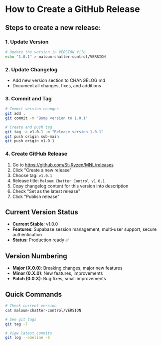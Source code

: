 # How to Create a GitHub Release

## Steps to create a new release:

### 1. Update Version
```bash
# Update the version in VERSION file
echo "1.0.1" > maloum-chatter-control/VERSION
```

### 2. Update Changelog
- Add new version section to CHANGELOG.md
- Document all changes, fixes, and additions

### 3. Commit and Tag
```bash
# Commit version changes
git add .
git commit -m "Bump version to 1.0.1"

# Create and push tag
git tag -a v1.0.1 -m "Release version 1.0.1"
git push origin sub-main
git push origin v1.0.1
```

### 4. Create GitHub Release
1. Go to https://github.com/St-Ryzen/MNL/releases
2. Click "Create a new release"
3. Choose tag: `v1.0.1`
4. Release title: `Maloum Chatter Control v1.0.1`
5. Copy changelog content for this version into description
6. Check "Set as the latest release"
7. Click "Publish release"

## Current Version Status
- **Current Stable**: v1.0.0
- **Features**: Supabase session management, multi-user support, secure authentication
- **Status**: Production ready ✅

## Version Numbering
- **Major (X.0.0)**: Breaking changes, major new features
- **Minor (0.X.0)**: New features, improvements
- **Patch (0.0.X)**: Bug fixes, small improvements

## Quick Commands
```bash
# Check current version
cat maloum-chatter-control/VERSION

# See git tags
git tag -l

# View latest commits
git log --oneline -5
```